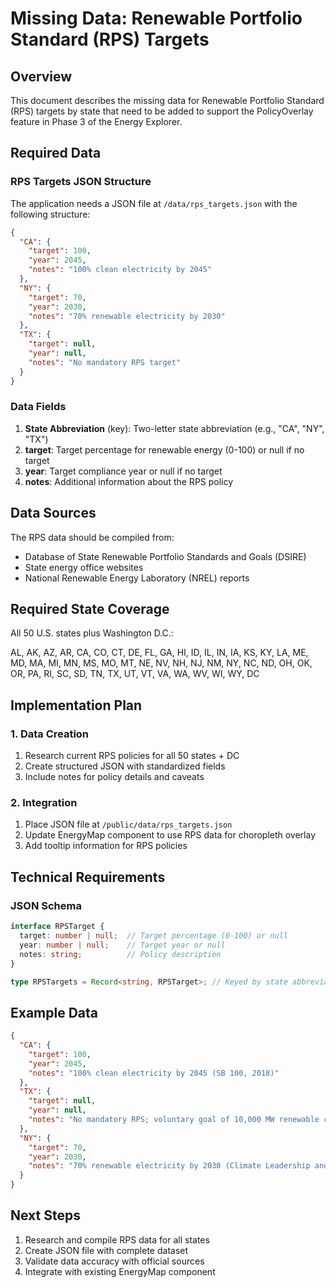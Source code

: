 # Missing Data: Renewable Portfolio Standard (RPS) Targets

## Overview
This document describes the missing data for Renewable Portfolio Standard (RPS) targets by state that need to be added to support the PolicyOverlay feature in Phase 3 of the Energy Explorer.

## Required Data

### RPS Targets JSON Structure
The application needs a JSON file at `/data/rps_targets.json` with the following structure:

```json
{
  "CA": {
    "target": 100,
    "year": 2045,
    "notes": "100% clean electricity by 2045"
  },
  "NY": {
    "target": 70,
    "year": 2030,
    "notes": "70% renewable electricity by 2030"
  },
  "TX": {
    "target": null,
    "year": null,
    "notes": "No mandatory RPS target"
  }
}
```

### Data Fields
1. **State Abbreviation** (key): Two-letter state abbreviation (e.g., "CA", "NY", "TX")
2. **target**: Target percentage for renewable energy (0-100) or null if no target
3. **year**: Target compliance year or null if no target
4. **notes**: Additional information about the RPS policy

## Data Sources
The RPS data should be compiled from:
- Database of State Renewable Portfolio Standards and Goals (DSIRE)
- State energy office websites
- National Renewable Energy Laboratory (NREL) reports

## Required State Coverage
All 50 U.S. states plus Washington D.C.:

AL, AK, AZ, AR, CA, CO, CT, DE, FL, GA, HI, ID, IL, IN, IA, KS, KY, LA, ME, MD, MA, MI, MN, MS, MO, MT, NE, NV, NH, NJ, NM, NY, NC, ND, OH, OK, OR, PA, RI, SC, SD, TN, TX, UT, VT, VA, WA, WV, WI, WY, DC

## Implementation Plan

### 1. Data Creation
1. Research current RPS policies for all 50 states + DC
2. Create structured JSON with standardized fields
3. Include notes for policy details and caveats

### 2. Integration
1. Place JSON file at `/public/data/rps_targets.json`
2. Update EnergyMap component to use RPS data for choropleth overlay
3. Add tooltip information for RPS policies

## Technical Requirements

### JSON Schema
```typescript
interface RPSTarget {
  target: number | null;  // Target percentage (0-100) or null
  year: number | null;    // Target year or null
  notes: string;          // Policy description
}

type RPSTargets = Record<string, RPSTarget>; // Keyed by state abbreviation
```

## Example Data
```json
{
  "CA": {
    "target": 100,
    "year": 2045,
    "notes": "100% clean electricity by 2045 (SB 100, 2018)"
  },
  "TX": {
    "target": null,
    "year": null,
    "notes": "No mandatory RPS; voluntary goal of 10,000 MW renewable capacity"
  },
  "NY": {
    "target": 70,
    "year": 2030,
    "notes": "70% renewable electricity by 2030 (Climate Leadership and Community Protection Act)"
  }
}
```

## Next Steps
1. Research and compile RPS data for all states
2. Create JSON file with complete dataset
3. Validate data accuracy with official sources
4. Integrate with existing EnergyMap component